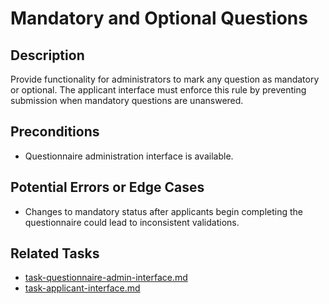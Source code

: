 # Mandatory and Optional Questions

## Description
Provide functionality for administrators to mark any question as mandatory or optional. The applicant interface must enforce this rule by preventing submission when mandatory questions are unanswered.

## Preconditions
- Questionnaire administration interface is available.

## Potential Errors or Edge Cases
- Changes to mandatory status after applicants begin completing the questionnaire could lead to inconsistent validations.

## Related Tasks
- [task-questionnaire-admin-interface.md](task-questionnaire-admin-interface.md)
- [task-applicant-interface.md](task-applicant-interface.md)

